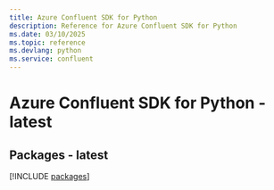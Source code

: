 ```yaml
---
title: Azure Confluent SDK for Python
description: Reference for Azure Confluent SDK for Python
ms.date: 03/10/2025
ms.topic: reference
ms.devlang: python
ms.service: confluent
---
```

# Azure Confluent SDK for Python - latest
## Packages - latest
[!INCLUDE [packages](confluent-index.md)]